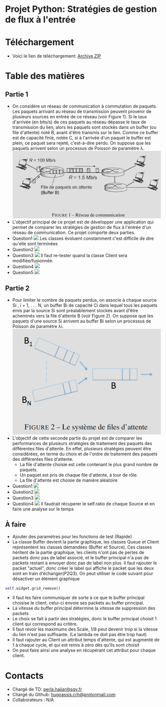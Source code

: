 
# Projet Python: Stratégies de gestion de flux à l'entrée 

# Téléchargement
  - Voici le lien de téléchargement:
  [Archive ZIP](https://github.com/uvsq22200574/Projet-IN407/raw/main/embed/Projet-IN407_2024_04_20.7z)

# Table des matières
  ## Partie 1
  - On considère un réseau de communication à commutation de paquets. Les paquets arrivant au réseau de transmission peuvent provenir de plusieurs sources en entrée de ce réseau (voir Figure 1). Si le taux d'arrivée (en bits/s) de ces paquets au réseau dépasse le taux de transmission du lien, alors les paquets sont stockés dans un buffer (ou file d'attente) noté B, avant d'être transmis sur le lien. Comme ce buffer est de capacité finie, notée C, si à l'arrivée d'un paquet le buffer est plein, ce paquet sera rejeté, c'est-à-dire perdu. On suppose que les paquets arrivent selon un processus de Poisson de paramètre λ.
  ![Figure1](embed/Figure%201.png)
  - L'objectif principal de ce projet est de développer une application qui permet de comparer les stratégies de gestion de flux à l'entrée d'un réseau de communication. Ce projet comporte deux parties.
  - Question1 ![](https://img.shields.io/badge/Status-half_completed-yellow) Les classes évoluent constamment c'est difficile de dire qu'elle sont terminées
  - Question2 ![](https://img.shields.io/badge/Status-completed-green)
  - Question3 ![](https://img.shields.io/badge/Status-completed-green) Il faut re-tester quand la classe Client sera modifiée/fusionnée.
  - Question4 ![](https://img.shields.io/badge/Status-completed-green)
  - Question5 ![](https://img.shields.io/badge/Status-completed-green)
  ## Partie 2
  - Pour limiter le nombre de paquets perdus, on associe à chaque source Si , i = 1, . . . N, un buffer Bi de capacité Ci dans lequel tous les paquets émis par la source Si sont préalablement stockés avant d'être acheminés vers la file d'attente B (voir Figure 2). On suppose que les paquets d'une source Si arrivent au buffer Bi selon un processus de Poisson de paramètre λi.
  ![Figure2](embed/Figure%202.png)
  - L'objectif de cette seconde partie du projet est de comparer les performances de plusieurs stratégies de traitement des paquets des différentes files d'attente. En effet, plusieurs stratégies peuvent être considérées, en terme du choix et de l'ordre de traitement des paquets des différentes files d'attente.
    - La file d'attente choisie est celle contenant le plus grand nombre de paquets.
    - Un paquet est pris de chaque file d'attente, à tour de rôle.
    - La file d'attente est choisie de manière aléatoire
  - Question1 ![](https://img.shields.io/badge/Status-todo-red)
  - Question2 ![](https://img.shields.io/badge/Status-todo-red)
  - Question3 ![](https://img.shields.io/badge/Status-todo-red)
  - Question4 ![](https://img.shields.io/badge/Status-todo-red) Il faudrait récuperer le self.ratio de chaque Source et en faire une analyse sur le temps
  ## À faire
  - Ajouter des paramètres pour les fonctions de test (Rapide)
  - La classe Buffer devient la partie graphique, les classes Queue et Client représentent les classes demandées (Buffer et Source). Ces classes héritent de la partie graphique, les clients n'ont pas de pertes de packets donc pas de label associé, et le buffer principal n'a pas de packets restant à envoyer donc pas de label non plus. Il faut rajouter le packet "actuel", donc créer le label qui affiche le packet que les deux sont en train d'échanger(P2Q3). On peut utiliser le code suivant pour désactiver un élément graphique
  ```python
  self.widget.grid_remove()
  ```
  - Il faut les faire communiquer de sorte à ce que le buffer principal choisise le client, celui-ci envoie ses packets au buffer principal.
  - La vitesse du buffer principal détermine la vitesse de suppression des packets
  - Le choix se fait à partir des stratégies, donc le buffer principal choisit 1 client qui correspond au critère.
  - Il faut revoir les maximums des Scale, 1/8 peut devenir trop si la vitesse du lien n'est pas suffisante. (Le lambda ne doit pas être trop haut)
  - Il faut rajouter au Client un attribut temps d'attente, qui est augmenté de 1 à chaque cycle, et qui est remis à zéro dès qu'ils sont choisit
  - On peut faire ainsi une analyse en récupérant cet attribut pour chaque client.

# Contacts
  - Chargé de TD: perla.hajjar@sqy.fr
  - Chargé du Github: hugoassis.crh@protonmail.com
  - Collaborateurs : N/A
